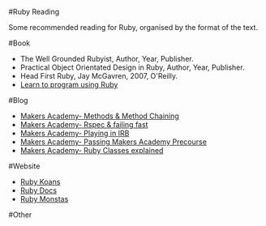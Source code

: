 #Ruby Reading

Some recommended reading for Ruby, organised by the format of the text.

#Book

* The Well Grounded Rubyist, Author, Year, Publisher.
* Practical Object Orientated Design in Ruby,  Author, Year, Publisher.
* Head First Ruby, Jay McGavren, 2007, O'Reilly.
* [Learn to program using Ruby](https://pragprog.com/titles/ltp2/learn-to-program-2nd-edition)

#Blog
* [Makers Academy- Methods & Method Chaining ](https://blog.makersacademy.com/coding101-an-intro-to-ruby-methods-3cb6b7904c5a#.xuae7w44x)
* [Makers Academy- Rspec & failing fast ](https://blog.makersacademy.com/rspec-failing-fast-make-life-quicker-3e238bbd97b8#.bu8hfrdn7)
* [Makers Academy- Playing in IRB ](https://blog.makersacademy.com/playing-in-irb-34e5498f7cd5#.6tf8grsog)
* [Makers Academy- Passing Makers Academy Precourse ](https://blog.makersacademy.com/passing-the-makers-academy-precourse-61b59261fa76#.4r4ydt32b)
* [Makers Academy- Ruby Classes explained ](https://blog.makersacademy.com/coding101-ruby-classes-explained-b0645a721288#.vi6c4fy77)




#Website
* [Ruby Koans](rubykoans.com)
* [Ruby Docs](http://ruby-doc.org/)
* [Ruby Monstas](http://ruby-for-beginners.rubymonstas.org/index.html)


#Other

